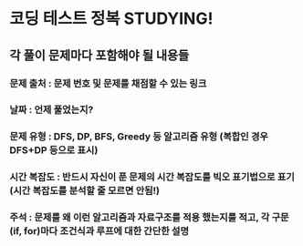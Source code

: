 # 코딩 테스트 정복 STUDYING!

## 각 풀이 문제마다 포함해야 될 내용들

### 문제 출처 : 문제 번호 및 문제를 채점할 수 있는 링크
### 날짜 : 언제 풀었는지?
### 문제 유형 : DFS, DP, BFS, Greedy 등 알고리즘 유형 (복합인 경우 DFS+DP 등으로 표시)
### 시간 복잡도 : 반드시 자신이 푼 문제의 시간 복잡도를 빅오 표기법으로 표기 (시간 복잡도를 분석할 줄 모르면 안됨!)
### 주석 : 문제를 왜 이런 알고리즘과 자료구조를 적용 했는지를 적고, 각 구문(if, for)마다 조건식과 루프에 대한 간단한 설명